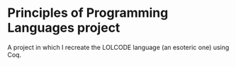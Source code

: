 # Principles of Programming Languages project

A project in which I recreate the LOLCODE language (an esoteric one) using Coq.

